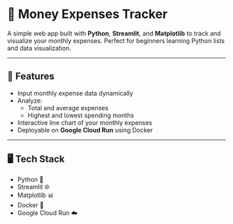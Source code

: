 # 💸 Money Expenses Tracker

A simple web app built with **Python**, **Streamlit**, and **Matplotlib** to track and visualize your monthly expenses. Perfect for beginners learning Python lists and data visualization.

---

## 🔧 Features

- Input monthly expense data dynamically
- Analyze:
  - Total and average expenses
  - Highest and lowest spending months
- Interactive line chart of your monthly expenses
- Deployable on **Google Cloud Run** using Docker

---

## 🖥️ Tech Stack

- Python 🐍
- Streamlit 🌐
- Matplotlib 📊
- Docker 🐳
- Google Cloud Run ☁️


